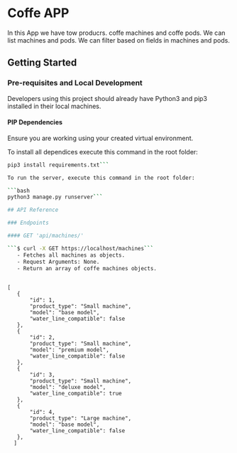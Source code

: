 # Coffe APP

In this App we have tow producrs. coffe machines and coffe pods.
We can list machines and pods.
We can filter based on fields in machines and pods.

## Getting Started
### Pre-requisites and Local Development

Developers using this project should already have Python3 and pip3 installed in their local machines.

#### PIP Dependencies

Ensure you are working using your created virtual environment.

To install all dependices execute this command in the root folder:

```bash
pip3 install requirements.txt```

To run the server, execute this command in the root folder:

```bash
python3 manage.py runserver```

## API Reference

### Endpoints

#### GET 'api/machines/'

```$ curl -X GET https://localhost/machines```
   - Fetches all machines as objects.  
   - Request Arguments: None.
   - Return an array of coffe machines objects.
   
```
    [
       {
           "id": 1,
           "product_type": "Small machine",
           "model": "base model",
           "water_line_compatible": false
       },
       {
           "id": 2,
           "product_type": "Small machine",
           "model": "premium model",
           "water_line_compatible": false
       },
       {
           "id": 3,
           "product_type": "Small machine",
           "model": "deluxe model",
           "water_line_compatible": true
       },
       {
           "id": 4,
           "product_type": "Large machine",
           "model": "base model",
           "water_line_compatible": false
       },
      ]
```

